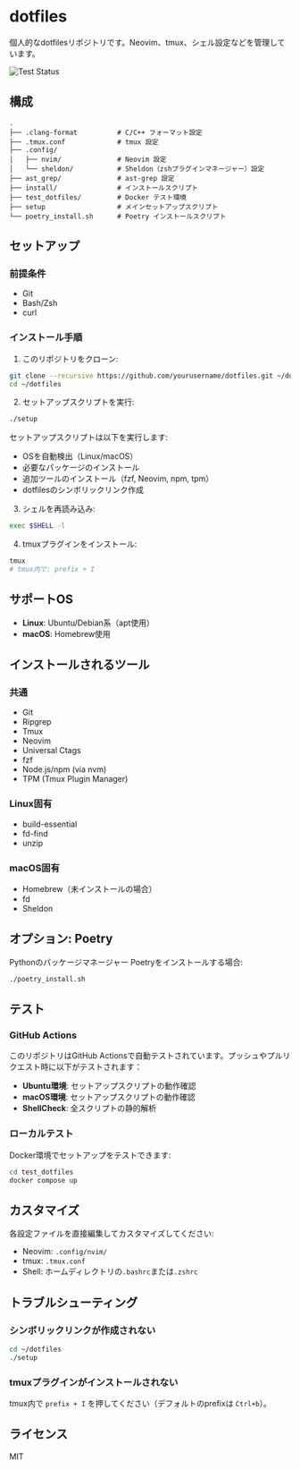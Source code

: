 # dotfiles

個人的なdotfilesリポジトリです。Neovim、tmux、シェル設定などを管理しています。

![Test Status](https://github.com/yourusername/dotfiles/workflows/Test%20Dotfiles%20Setup/badge.svg)

## 構成

```
.
├── .clang-format          # C/C++ フォーマット設定
├── .tmux.conf             # tmux 設定
├── .config/
│   ├── nvim/              # Neovim 設定
│   └── sheldon/           # Sheldon（zshプラグインマネージャー）設定
├── ast_grep/              # ast-grep 設定
├── install/               # インストールスクリプト
├── test_dotfiles/         # Docker テスト環境
├── setup                  # メインセットアップスクリプト
└── poetry_install.sh      # Poetry インストールスクリプト
```

## セットアップ

### 前提条件

- Git
- Bash/Zsh
- curl

### インストール手順

1. このリポジトリをクローン:

```bash
git clone --recursive https://github.com/yourusername/dotfiles.git ~/dotfiles
cd ~/dotfiles
```

2. セットアップスクリプトを実行:

```bash
./setup
```

セットアップスクリプトは以下を実行します:
- OSを自動検出（Linux/macOS）
- 必要なパッケージのインストール
- 追加ツールのインストール（fzf, Neovim, npm, tpm）
- dotfilesのシンボリックリンク作成

3. シェルを再読み込み:

```bash
exec $SHELL -l
```

4. tmuxプラグインをインストール:

```bash
tmux
# tmux内で: prefix + I
```

## サポートOS

- **Linux**: Ubuntu/Debian系（apt使用）
- **macOS**: Homebrew使用

## インストールされるツール

### 共通
- Git
- Ripgrep
- Tmux
- Neovim
- Universal Ctags
- fzf
- Node.js/npm (via nvm)
- TPM (Tmux Plugin Manager)

### Linux固有
- build-essential
- fd-find
- unzip

### macOS固有
- Homebrew（未インストールの場合）
- fd
- Sheldon

## オプション: Poetry

Pythonのパッケージマネージャー Poetryをインストールする場合:

```bash
./poetry_install.sh
```

## テスト

### GitHub Actions

このリポジトリはGitHub Actionsで自動テストされています。プッシュやプルリクエスト時に以下がテストされます：

- **Ubuntu環境**: セットアップスクリプトの動作確認
- **macOS環境**: セットアップスクリプトの動作確認
- **ShellCheck**: 全スクリプトの静的解析

### ローカルテスト

Docker環境でセットアップをテストできます:

```bash
cd test_dotfiles
docker compose up
```

## カスタマイズ

各設定ファイルを直接編集してカスタマイズしてください:
- Neovim: `.config/nvim/`
- tmux: `.tmux.conf`
- Shell: ホームディレクトリの`.bashrc`または`.zshrc`

## トラブルシューティング

### シンボリックリンクが作成されない

```bash
cd ~/dotfiles
./setup
```

### tmuxプラグインがインストールされない

tmux内で `prefix + I` を押してください（デフォルトのprefixは `Ctrl+b`）。

## ライセンス

MIT
